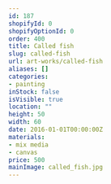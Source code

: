 ```yaml
---
id: 187
shopifyId: 0
shopifyOptionId: 0
order: 400
title: Called fish
slug: called-fish
url: art-works/called-fish
aliases: []
categories:
- painting
inStock: false
isVisible: true
location: ""
height: 50
width: 60
date: 2016-01-01T00:00:00Z
materials:
- mix media
- canvas
price: 500
mainImage: called_fish.jpg
---
```


